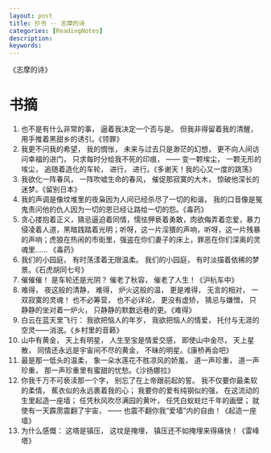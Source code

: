 ```yaml
---
layout: post
title: 抄书 -- 志摩的诗
categories: [ReadingNotes]
description: 
keywords: 
---
```


《志摩的诗》

# 书摘

1. 也不是有什么非常的事， 逼着我决定一个否与是。 但我非得留着我的清醒， 用手推着黑甜乡的诱引。《领罪》
2. 我更不问我的希望， 我的惆怅， 未来与过去只是渺茫的幻想， 更不向人间访问幸福的进门， 只求每时分给我不死的印痕， —— 变一颗埃尘， 一颗无形的埃尘， 追随着造化的车轮， 进行， 进行。《多谢天！我的心又一度的跳荡》
3. 我欲化一阵春风， 一阵吹嘘生命的春风， 催促那寂寞的大木， 惊破他深长的迷梦。《留别日本》
4. 我的声调是像坟堆里的夜枭因为人间已经杀尽了一切的和谐， 我的口音像是冤鬼责问他的仇人因为一切的恩已经让路给一切的怨。《毒药》
5. 贪心搂抱着正义，猜忌逼迫着同情，懦怯狎亵着勇敢，肉欲侮弄着恋爱，暴力侵凌着人道，黑暗践踏着光明；听呀，这一片淫猥的声响，听呀，这一片残暴的声响；虎狼在热闹的市街里，强盗在你们妻子的床上，罪恶在你们深奥的灵魂里…… 《毒药》
6. 我们的小园庭， 有时荡漾着无限温柔。 我们的小园庭， 有时淡描着依稀的梦景。《石虎胡同七号》
7. 催催催！ 是车轮还是光阴？ 催老了秋容， 催老了人生！《沪杭车中》
8. 难得， 夜这般的清静， 难得， 炉火这般的温， 更是难得， 无言的相对， 一双寂寞的灵魂！ 也不必筹营， 也不必详论， 更没有虚矫， 猜忌与嫌憎， 只静静的坐对着一炉火， 只静静的默数远巷的更。《难得》
9. 白云在蓝天里飞行： 我欲把恼人的年岁， 我欲把恼人的情爱， 托付与无涯的空灵——消泯。《乡村里的音籁》
10. 山中有黄金， 天上有明星， 人生至宝是情爱交感， 即使山中金尽， 天上星散， 同情还永远是宇宙间不尽的黄金， 不昧的明星。《康桥再会吧》
11. 最是那一低头的温柔， 象一朵水莲花不胜凉风的娇羞， 道一声珍重， 道一声珍重， 那一声珍重里有蜜甜的忧愁。《沙扬娜拉》
12. 你我千万不可亵渎那一个字， 别忘了在上帝跟前起的誓。 我不仅要你最柔软的柔情， 蕉衣似的永远裹着我的心； 我要你的爱有纯钢似的强， 在这流动的生里起造一座墙； 任凭秋风吹尽满园的黄叶， 任凭白蚁蛀烂千年的画壁； 就使有一天霹雳震翻了宇宙， —— 也震不翻你我“爱墙”内的自由！《起造一座墙》
13. 为什么感慨： 这塔是镇压， 这坟是掩埋， 镇压还不如掩埋来得痛快！《雷峰塔》